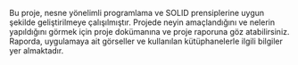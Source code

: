 Bu proje, nesne yönelimli programlama ve SOLID prensiplerine uygun şekilde geliştirilmeye çalışılmıştır. Projede neyin amaçlandığını ve nelerin yapıldığını görmek için proje dokümanına ve proje raporuna göz atabilirsiniz. Raporda, uygulamaya ait görseller ve kullanılan kütüphanelerle ilgili bilgiler yer almaktadır.
